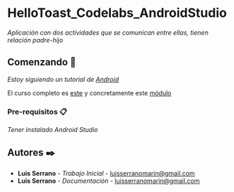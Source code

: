 # HelloToast_Codelabs_AndroidStudio

_Aplicación con dos actividades que se comunican entre ellas, tienen relación padre-hijo_

## Comenzando 🚀

_Estoy siguiendo un tutorial de [Android](https://developer.android.com)_

El curso completo es [este](https://developer.android.com/courses/fundamentals-training/toc-v2?hl=es-419) y concretamente este [módulo](https://developer.android.com/codelabs/android-training-create-an-activity?index=..%2F..%2Fandroid-training#0)

### Pre-requisitos 📋

_Tener instalado Android Studio_

## Autores ✒️

* **Luis Serrano** - *Trabajo Inicial* - luisserranomarin@gmail.com
* **Luis Serrano** - *Documentación* - luisserranomarin@gmail.com
